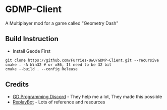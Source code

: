 # GDMP-Client

A Multiplayer mod for a game called "Geometry Dash"

## Build Instruction
- Install Geode First

```shell
git clone https://github.com/Furries-UwU/GDMP-Client.git --recursive
cmake . -A Win32 # or x86, It need to be 32 bit
cmake --build . --config Release
```

## Credits

- [GD Programming Discord](https://discord.gg/jEwtDBK) - They help me a lot, They made this possible
- [ReplayBot](https://github.com/matcool/ReplayBot) - Lots of reference and resources

